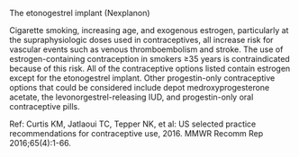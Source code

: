 The etonogestrel implant (Nexplanon)

Cigarette smoking, increasing age, and exogenous estrogen, particularly at the supraphysiologic doses used in contraceptives, all increase risk for vascular events such as venous thromboembolism and stroke. The use of estrogen-containing contraception in smokers ≥35 years is contraindicated because of this risk. All of the contraceptive options listed contain estrogen except for the etonogestrel implant. Other progestin-only contraceptive options that could be considered include depot medroxyprogesterone acetate, the levonorgestrel-releasing IUD, and progestin-only oral contraceptive pills.

Ref: Curtis KM, Jatlaoui TC, Tepper NK, et al: US selected practice recommendations for contraceptive use, 2016. MMWR Recomm Rep 2016;65(4):1-66.